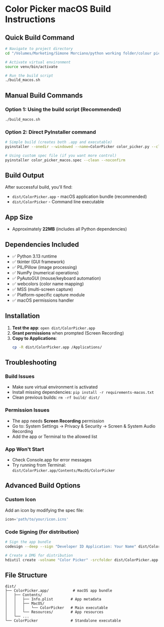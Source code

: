 # Color Picker macOS Build Instructions

## Quick Build Command

```bash
# Navigate to project directory
cd "/Volumes/Marketing/Simone Morciano/python working folder/colour picker/color-picker"

# Activate virtual environment
source venv/bin/activate

# Run the build script
./build_macos.sh
```

## Manual Build Commands

### Option 1: Using the build script (Recommended)
```bash
./build_macos.sh
```

### Option 2: Direct PyInstaller command
```bash
# Simple build (creates both .app and executable)
pyinstaller --onedir --windowed --name=ColorPicker color_picker.py --clean --noconfirm

# Using custom spec file (if you want more control)
pyinstaller color_picker_macos.spec --clean --noconfirm
```

## Build Output

After successful build, you'll find:
- `dist/ColorPicker.app` - macOS application bundle (recommended)
- `dist/ColorPicker` - Command line executable

## App Size
- Approximately **22MB** (includes all Python dependencies)

## Dependencies Included
- ✅ Python 3.13 runtime
- ✅ tkinter (GUI framework)
- ✅ PIL/Pillow (image processing)
- ✅ NumPy (numerical operations)
- ✅ PyAutoGUI (mouse/keyboard automation)
- ✅ webcolors (color name mapping)
- ✅ MSS (multi-screen capture)
- ✅ Platform-specific capture module
- ✅ macOS permissions handler

## Installation

1. **Test the app**: `open dist/ColorPicker.app`
2. **Grant permissions** when prompted (Screen Recording)
3. **Copy to Applications**: 
   ```bash
   cp -R dist/ColorPicker.app /Applications/
   ```

## Troubleshooting

### Build Issues
- Make sure virtual environment is activated
- Install missing dependencies: `pip install -r requirements-macos.txt`
- Clean previous builds: `rm -rf build/ dist/`

### Permission Issues
- The app needs **Screen Recording** permission
- Go to: System Settings → Privacy & Security → Screen & System Audio Recording
- Add the app or Terminal to the allowed list

### App Won't Start
- Check Console.app for error messages
- Try running from Terminal: `dist/ColorPicker.app/Contents/MacOS/ColorPicker`

## Advanced Build Options

### Custom Icon
Add an icon by modifying the spec file:
```python
icon='path/to/your/icon.icns'
```

### Code Signing (for distribution)
```bash
# Sign the app bundle
codesign --deep --sign "Developer ID Application: Your Name" dist/ColorPicker.app

# Create a DMG for distribution
hdiutil create -volname "Color Picker" -srcfolder dist/ColorPicker.app -ov -format UDZO ColorPicker.dmg
```

## File Structure
```
dist/
├── ColorPicker.app/           # macOS app bundle
│   ├── Contents/
│   │   ├── Info.plist        # App metadata
│   │   ├── MacOS/
│   │   │   └── ColorPicker   # Main executable
│   │   └── Resources/        # App resources
│   └── ...
└── ColorPicker               # Standalone executable
```
